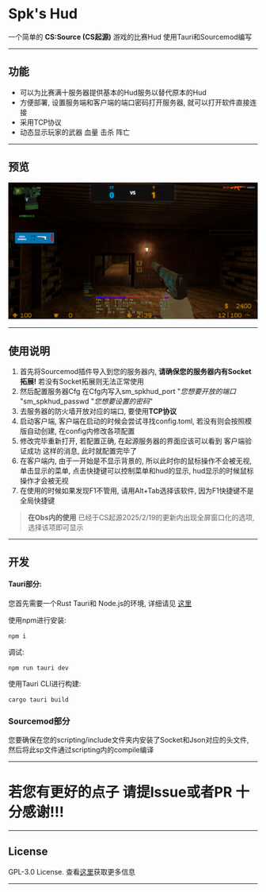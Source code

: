 # Spk's Hud

一个简单的 **CS:Source (CS起源)** 游戏的比赛Hud 使用Tauri和Sourcemod编写

---
## 功能

- 可以为比赛满十服务器提供基本的Hud服务以替代原本的Hud
- 方便部署, 设置服务端和客户端的端口密码打开服务器, 就可以打开软件直接连接
- 采用TCP协议
- 动态显示玩家的武器 血量 击杀 阵亡

---
## 预览

![image](https://github.com/ZxYdzero/Spk-s-Hud/blob/master/imgs/prew1.png)


---
## 使用说明

  1. 首先将Sourcemod插件导入到您的服务器内, __请确保您的服务器内有Socket拓展!__ 若没有Socket拓展则无法正常使用
  2. 然后配置服务器Cfg 在Cfg内写入sm_spkhud_port "_您想要开放的端口_ "sm_spkhud_passwd "_您想要设置的密码_"
  3. 去服务器的防火墙开放对应的端口, 要使用**TCP协议**
  4. 启动客户端, 客户端在启动的时候会尝试寻找config.toml, 若没有则会按照模版自动创建, 在config内修改各项配置
  5. 修改完毕重新打开, 若配置正确, 在起源服务器的界面应该可以看到 客户端验证成功 这样的消息, 此时就配置完毕了
  6. 在客户端内, 由于一开始是不显示背景的, 所以此时你的鼠标操作不会被无视, 单击显示的菜单, 点击快捷键可以控制菜单和hud的显示, hud显示的时候鼠标操作才会被无视
  7. 在使用的时候如果发现F1不管用, 请用Alt+Tab选择该软件, 因为F1快捷键不是全局快捷键
 
> **在Obs内的使用**
> 已经于CS起源2025/2/19的更新内出现全屏窗口化的选项, 选择该项即可显示
 
---
## 开发

#### Tauri部分:

您首先需要一个Rust Tauri和 Node.js的环境,  详细请见 [这里](https://v1.tauri.app/zh-cn/v1/guides/getting-started/setup/)

使用npm进行安装:
```
npm i
```

调试:
```
npm run tauri dev
```

使用Tauri CLI进行构建:
```
cargo tauri build
```

### Sourcemod部分

您要确保在您的scripting/include文件夹内安装了Socket和Json对应的头文件, 然后将此sp文件通过scripting内的compile编译

---
# 若您有更好的点子 请提Issue或者PR 十分感谢!!!

---
## License

GPL-3.0 License. 查看[这里](https://github.com/ZxYdzero/Spk-s-Hud/blob/master/LICENSE)获取更多信息

---

